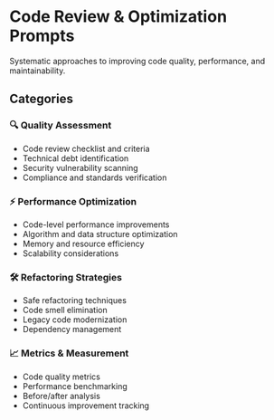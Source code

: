 # Code Review & Optimization Prompts

Systematic approaches to improving code quality, performance, and maintainability.

## Categories

### 🔍 Quality Assessment
- Code review checklist and criteria
- Technical debt identification
- Security vulnerability scanning
- Compliance and standards verification

### ⚡ Performance Optimization
- Code-level performance improvements
- Algorithm and data structure optimization
- Memory and resource efficiency
- Scalability considerations

### 🛠️ Refactoring Strategies
- Safe refactoring techniques
- Code smell elimination
- Legacy code modernization
- Dependency management

### 📈 Metrics & Measurement
- Code quality metrics
- Performance benchmarking
- Before/after analysis
- Continuous improvement tracking